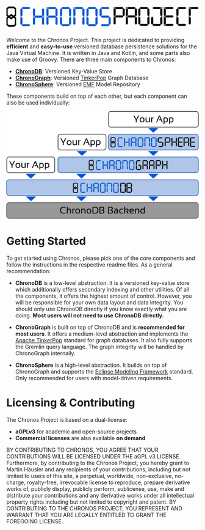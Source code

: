 # ![ChronoDB](markdownSources/chronosProject.png)

Welcome to the Chronos Project. This project is dedicated to providing **efficient** and **easy-to-use** versioned database persistence solutions for the Java Virtual Machine. It is written in Java and Kotlin, and some parts also make use of Groovy. There are three main components to Chronos:

- **[ChronoDB](org.chronos.chronodb.api/readme.md)**: Versioned Key-Value Store
- **[ChronoGraph](org.chronos.chronograph/readme.md)**: Versioned [TinkerPop](http://tinkerpop.apache.org/) Graph Database
- **[ChronoSphere](org.chronos.chronosphere/readme.md)**: Versioned [EMF](https://www.eclipse.org/modeling/emf/) Model Repository

These components build on top of each other, but each component can also be used individually:

![Chronos Deployment Options](markdownSources/chronosDeploymentOptions.png)

# Getting Started

To get started using Chronos, please pick one of the core components and follow the instructions in the respective readme files. As a general recommendation:

- **ChronoDB** is a low-level abstraction. It is a versioned key-value store which additionally offers secondary indexing and other utilities. Of all the components, it offers the highest amount of control. However, you will be responsible for your own data layout and data integrity. You should only use ChronoDB directly if you know exactly what you are doing. **Most users will not need to use ChronoDB directly.**

- **ChronoGraph** is built on top of ChronoDB and is **recommended for most users**. It offers a medium-level abstraction and implements the [Apache TinkerPop](http://tinkerpop.apache.org/) standard for graph databases. It also fully supports the Gremlin query language. The graph integrity will be handled by ChronoGraph internally.

- **ChronoSphere** is a high-level abstraction. It builds on top of ChronoGraph and supports the [Eclipse Modeling Framework](https://www.eclipse.org/modeling/emf/) standard. Only recommended for users with model-driven requirements.

# Licensing & Contributing

The Chronos Project is based on a dual-license:

- **aGPLv3** for academic and open-source projects
- **Commercial licenses** are also available **on demand**

BY CONTRIBUTING TO CHRONOS, YOU AGREE THAT YOUR CONTRIBUTIONS WILL BE LICENSED UNDER THE aGPL v3 LICENSE. Furthermore, by contributing to the Chronos Project, you hereby grant to Martin Häusler and any recipients of your contributions, including but not limited to users of this site, a perpetual, worldwide, non-exclusive, no-charge, royalty-free, irrevocable license to reproduce, prepare derivative works of, publicly display, publicly perform, sublicense, use, make and distribute your contributions and any derivative works under all intellectual property rights including but not limited to copyright and patent. BY CONTRIBUTING TO THE CHRONOS PROJECT, YOU REPRESENT AND WARRANT THAT YOU ARE LEGALLY ENTITLED TO GRANT THE FOREGOING LICENSE.
